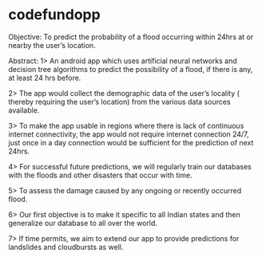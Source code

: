 # codefundopp
Objective:
To predict the probability of a flood occurring within 24hrs at or nearby the user’s location.

Abstract:
1> An android app which uses artificial neural networks and decision tree algorithms to predict the possibility of a flood, if there is any, at least 24 hrs before.

2> The app would collect the demographic data of the user’s locality ( thereby requiring the user’s location) from the various data sources available.

3> To make the app usable in regions where there is lack of continuous internet connectivity, the app would not require internet connection 24/7, just once in a day connection would be sufficient for the prediction of next 24hrs.

4> For successful future predictions, we will regularly train our databases with the floods and other disasters that occur with time.

5> To assess the damage caused by any ongoing or recently occurred flood.

6> Our first objective is to make it specific to all Indian states and then generalize our database to all over the world.

7> If time permits, we aim to extend our app to provide predictions for landslides and cloudbursts as well.


